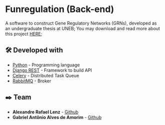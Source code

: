 # Funregulation (Back-end)

A software to construct Gene Regulatory Networks (GRNs), developed as an undergraduate thesis at UNEB;
You may download and read more about this project [HERE](https://drive.google.com/file/d/14EhBhTKVeYIREZlxgaFASaM7pQkBLbA6/view?usp=sharing);

## 🛠️ Developed with

* [Python](https://docs.python.org/3/) - Programming language
* [Django REST](https://www.django-rest-framework.org/) - Framework to build API
* [Celery](https://docs.celeryq.dev/en/stable/) - Distributed Task Queue
* [RabbitMQ](https://www.rabbitmq.com/) - Broker

## ✒️ Team

* **Alexandre Rafael Lenz** - [Github](https://github.com/alexandrelenz)
* **Gabriel Antônio Alves de Amorim** - [Github](https://github.com/GabrielNew)